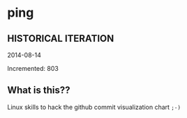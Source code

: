 # ping

## HISTORICAL ITERATION
2014-08-14

Incremented: 803

## What is this?? 
Linux skills to hack the github commit visualization chart `;-)`
